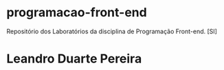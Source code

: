 # programacao-front-end
Repositório dos Laboratórios da disciplina de Programação Front-end. [SI]
# Leandro Duarte Pereira